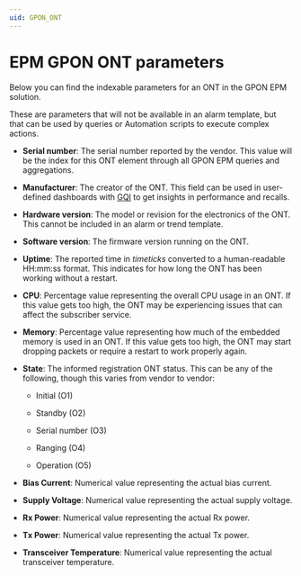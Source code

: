 ```yaml
---
uid: GPON_ONT
--- 
```


# EPM GPON ONT parameters

Below you can find the indexable parameters for an ONT in the GPON EPM solution.

These are parameters that will not be available in an alarm template, but that can be used by queries or Automation scripts to execute complex actions.

- **Serial number**: The serial number reported by the vendor. This value will be the index for this ONT element through all GPON EPM queries and aggregations.

- **Manufacturer**: The creator of the ONT. This field can be used in user-defined dashboards with [GQI](xref:About_GQI) to get insights in performance and recalls.

- **Hardware version**: The model or revision for the electronics of the ONT. This cannot be included in an alarm or trend template.

- **Software version**: The firmware version running on the ONT.

- **Uptime**: The reported time in *timeticks* converted to a human-readable HH:mm:ss format. This indicates for how long the ONT has been working without a restart.

- **CPU**: Percentage value representing the overall CPU usage in an ONT. If this value gets too high, the ONT may be experiencing issues that can affect the subscriber service.

- **Memory**: Percentage value representing how much of the embedded memory is used in an ONT. If this value gets too high, the ONT may start dropping packets or require a restart to work properly again.

- **State**: The informed registration ONT status. This can be any of the following, though this varies from vendor to vendor:

  - Initial (O1)

  - Standby (O2)

  - Serial number (O3)

  - Ranging (O4)

  - Operation (O5)

- **Bias Current**: Numerical value representing the actual bias current.

- **Supply Voltage**: Numerical value representing the actual supply voltage.

- **Rx Power**: Numerical value representing the actual Rx power.

- **Tx Power**: Numerical value representing the actual Tx power.

- **Transceiver Temperature**: Numerical value representing the actual transceiver temperature.
